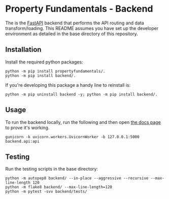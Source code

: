 # Property Fundamentals - Backend
The is the [FastAPI](https://fastapi.tiangolo.com/) backend that performs the API routing and data transform/loading. This README assumes you have set up the developer environment as detailed in the base directory of this repository.

## Installation

Install the required python packages:

```
python -m pip install propertyfundamentals/.
python -m pip install backend/.
```

If you're developing this package a handy line to reinstall is:

```
python -m pip uninstall backend -y; python -m pip install backend/.
```

## Usage

To run the backend locally, run the following and then open [the docs page](http://127.0.0.1:5000/docs) to prove it's working.

```
gunicorn -k uvicorn.workers.UvicornWorker -b 127.0.0.1:5000 backend.api:api
```

## Testing

Run the testing scripts in the base directory:

```
python -m autopep8 backend/ --in-place --aggressive --recursive --max-line-length 120
python -m flake8 backend/ --max-line-length=120
python -m pytest -svv backend/tests/
```
